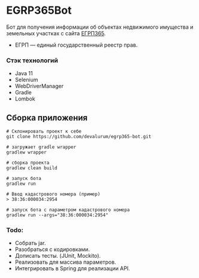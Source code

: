 # EGRP365Bot 

Бот для получения информации об объектах
недвижимого имущества и земельных участках c сайта  [ЕГРП365](https://egrp365.org/map/).

- ЕГРП — единый государственный реестр прав.

### Стэк технологий 
- Java 11
- Selenium
- WebDriverManager
- Gradle
- Lombok
 

## Сборка приложения
```shell script
# Склонировать проект к себе
git clone https://github.com/devalurum/egrp365-bot.git

# загружает gradle wrapper
gradlew wrapper

# сборка проекта
gradlew clean build 

# запуск бота
gradlew run 

# Ввод кадастрового номера (пример)
> 38:36:000034:2954

# запуск бота с параметром кадастрового номера
gradlew run --args="38:36:000034:2954"
```

### Todo: 
- Собрать jar.
- Разобраться с кодировками.
- Дописать тесты. (JUnit, Mockito).
- Реализовать для массива параметров.
- Интегрировать в Spring для реализации API.